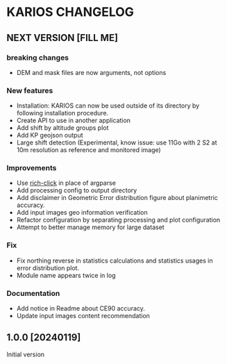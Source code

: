# KARIOS CHANGELOG

## NEXT VERSION [FILL ME]

### breaking changes

- DEM and mask files are now arguments, not options

### New features

- Installation: KARIOS can now be used outside of its directory by following installation procedure.
- Create API to use in another application
- Add shift by altitude groups plot
- Add KP geojson output
- Large shift detection (Experimental, know issue: use 11Go with 2 S2 at 10m resolution as reference and monitored image)

### Improvements

- Use [rich-click](https://ewels.github.io/rich-click/) in place of argparse
- Add processing config to output directory
- Add disclaimer in Geometric Error distribution figure about planimetric accuracy.
- Add input images geo information verification
- Refactor configuration by separating processing and plot configuration
- Attempt to better manage memory for large dataset

### Fix

- Fix northing reverse in statistics calculations and statistics usages in error distribution plot.
- Module name appears twice in log

### Documentation

- Add notice in Readme about CE90 accuracy.
- Update input images content recommendation

## 1.0.0 [20240119]

Initial version
